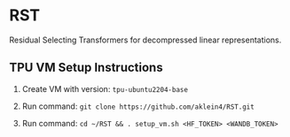 # RST
Residual Selecting Transformers for decompressed linear representations.

## TPU VM Setup Instructions

1. Create VM with version: `tpu-ubuntu2204-base`

2. Run command: `git clone https://github.com/aklein4/RST.git`

3. Run command: `cd ~/RST && . setup_vm.sh <HF_TOKEN> <WANDB_TOKEN>`
